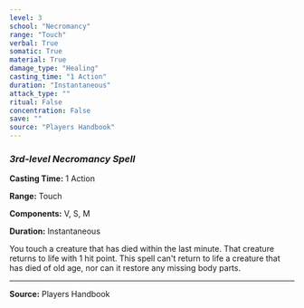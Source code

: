 ```yaml
---
level: 3
school: "Necromancy"
range: "Touch"
verbal: True
somatic: True
material: True
damage_type: "Healing"
casting_time: "1 Action"
duration: "Instantaneous"
attack_type: ""
ritual: False
concentration: False
save: ""
source: "Players Handbook"
---
```


### *3rd-level Necromancy Spell*

**Casting Time:** 1 Action

**Range:** Touch

**Components:** V, S, M

**Duration:** Instantaneous

You touch a creature that has died within the last minute. That creature returns to life with 1 hit point. This spell can't return to life a creature that has died of old age, nor can it restore any missing body parts.

---
**Source:** Players Handbook
